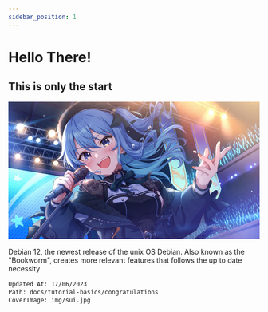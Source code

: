 ```yaml
---
sidebar_position: 1
---
```


# Hello There!
## This is only the start

![image](../../static/img/sui.jpg)

Debian 12, the newest release of the unix OS Debian. Also known as the "Bookworm", creates more relevant features that follows the up to date necessity

```
Updated At: 17/06/2023
Path: docs/tutorial-basics/congratulations
CoverImage: img/sui.jpg
```
